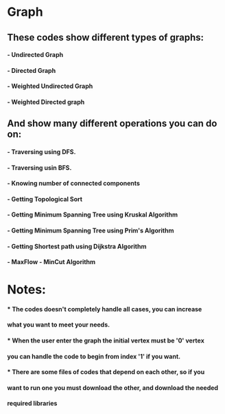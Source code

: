 # Graph
## These codes show different types of graphs:
#### - Undirected Graph
#### - Directed Graph
#### - Weighted Undirected Graph
#### - Weighted Directed graph

## And show many different operations you can do on:
#### - Traversing using DFS.
#### - Traversing usin BFS.
#### - Knowing number of connected components
#### - Getting Topological Sort
#### - Getting Minimum Spanning Tree using Kruskal Algorithm
#### - Getting Minimum Spanning Tree using Prim's Algorithm
#### - Getting Shortest path using Dijkstra Algorithm
#### - MaxFlow - MinCut Algorithm

# Notes:
#### * The codes doesn't completely handle all cases, you can increase
####   what you want to meet your needs.

#### * When the user enter the graph the initial vertex must be '0' vertex
####   you can handle the code to begin from index '1' if you want.

#### * There are some files of codes that depend on each other, so if you 
####   want to run one you must download the other, and download the needed
####   required libraries
